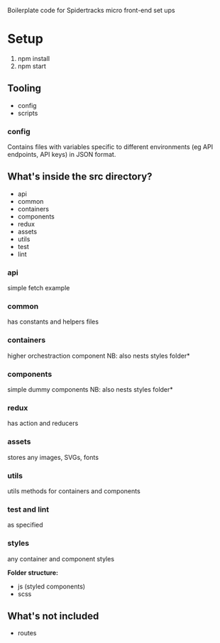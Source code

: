 Boilerplate code for Spidertracks micro front-end set ups

# Setup

1. npm install
2. npm start

## Tooling

* config
* scripts

### config

Contains files with variables specific to different environments (eg API endpoints, API keys) in JSON format.

## What's inside the src directory?

* api
* common
* containers
* components
* redux
* assets
* utils
* test
* lint

### api

simple fetch example

### common

has constants and helpers files

### containers

higher orchestraction component
NB: also nests styles folder*

### components

simple dummy components
NB: also nests styles folder*

### redux

has action and reducers

### assets

stores any images, SVGs, fonts

### utils

utils methods for containers and components

### test and lint

as specified

### styles

any container and component styles

**Folder structure:**

* js (styled components)
* scss

## What's not included

* routes